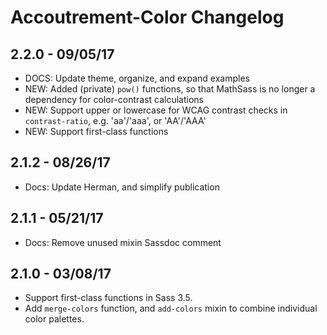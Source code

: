 Accoutrement-Color Changelog
============================

2.2.0 - 09/05/17
----------------
- DOCS: Update theme, organize, and expand examples
- NEW: Added (private) `pow()` functions,
  so that MathSass is no longer a dependency for color-contrast calculations
- NEW: Support upper or lowercase for WCAG contrast checks in `contrast-ratio`,
  e.g. 'aa'/'aaa', or 'AA'/'AAA'
- NEW: Support first-class functions


2.1.2 - 08/26/17
----------------

- Docs: Update Herman, and simplify publication


2.1.1 - 05/21/17
----------------
- Docs: Remove unused mixin Sassdoc comment


2.1.0 - 03/08/17
----------------
- Support first-class functions in Sass 3.5.
- Add `merge-colors` function,
  and `add-colors` mixin
  to combine individual color palettes.
